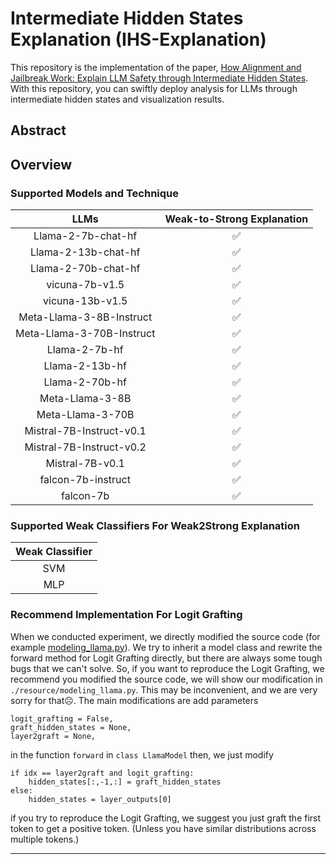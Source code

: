 # Intermediate Hidden States Explanation (IHS-Explanation)

This repository is the implementation of the paper, [How Alignment and Jailbreak Work: Explain LLM Safety through Intermediate Hidden States](www.arxiv.org).
With this repository, you can swiftly deploy analysis for LLMs through intermediate hidden states and visualization results.

## Abstract

## Overview

### Supported Models and Technique

|           LLMs            | Weak-to-Strong Explanation |
|:-------------------------:|:--------------------------:|
|    Llama-2-7b-chat-hf     |             ✅              |
|    Llama-2-13b-chat-hf    |             ✅              |
|    Llama-2-70b-chat-hf    |             ✅              |
|      vicuna-7b-v1.5       |             ✅              |
|      vicuna-13b-v1.5      |             ✅              |
| Meta-Llama-3-8B-Instruct  |             ✅              |
| Meta-Llama-3-70B-Instruct |             ✅              |
|       Llama-2-7b-hf       |             ✅              |
|      Llama-2-13b-hf       |             ✅              |
|      Llama-2-70b-hf       |             ✅              |
|      Meta-Llama-3-8B      |             ✅              |
|     Meta-Llama-3-70B      |             ✅              |
| Mistral-7B-Instruct-v0.1  |             ✅              |
| Mistral-7B-Instruct-v0.2  |             ✅              |
|      Mistral-7B-v0.1      |             ✅              |
|    falcon-7b-instruct     |             ✅              |
|         falcon-7b         |             ✅              |

### Supported Weak Classifiers For Weak2Strong Explanation
| Weak Classifier |
|:---------------:|
|       SVM       |
|       MLP       |

### Recommend Implementation For Logit Grafting

When we conducted experiment, we directly modified the source code (for example [modeling_llama.py](https://github.com/huggingface/transformers/blob/2b9e252b16396c926dad0e3c31802b4af8004e93/src/transformers/models/llama/modeling_llama.py)).
We try to inherit a model class and rewrite the forward method for Logit Grafting directly, but there are always some tough bugs that we can't solve. 
So, if you want to reproduce the Logit Grafting, 
we recommend you modified the source code, we will show our modification in ```./resource/modeling_llama.py```. 
This may be inconvenient, and we are very sorry️ for that☹️.
The main modifications are add parameters
```       
logit_grafting = False,
graft_hidden_states = None,
layer2graft = None,
``` 
in the function `forward` in `class LlamaModel`
then, we just modify
```
if idx == layer2graft and logit_grafting:
    hidden_states[:,-1,:] = graft_hidden_states
else:
    hidden_states = layer_outputs[0]
```
if you try to reproduce the Logit Grafting, we suggest you just graft the first token to get a positive token.
(Unless you have similar distributions across multiple tokens.)

---
